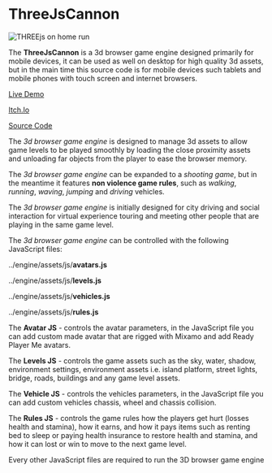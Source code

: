 # ThreeJsCannon

![THREEjs on home run](https://user-images.githubusercontent.com/106228791/235469331-5abd37c6-c7bc-4830-9f17-6cc351f5c96c.jpg)

The **ThreeJsCannon** is a 3d browser game engine designed primarily for mobile devices, it can be used as well on desktop for high quality 3d assets, but in the main time this source code is for mobile devices such tablets and mobile phones with touch screen and internet browsers.

[Live Demo](https://virtucities.com/)

[Itch.Io](https://veinsyct.itch.io/threejscannon-virtual-city)

[Source Code](https://sukinatin.web.app/merchandise.html?20230319190741&3D%20Browser%20Game%20Engine%20-%20Source%20Code&Source)

The _3d browser game engine_ is designed to manage 3d assets to allow game levels to be played smoothly by loading the close proximity assets and unloading far objects from the player to ease the browser memory.

The _3d browser game engine_ can be expanded to a _shooting game_, but in the meantime it features **non violence game rules**, such as _walking_, _running_, _waving_, _jumping_ and _driving_ vehicles.

The _3d browser game engine_ is initially designed for city driving and social interaction for virtual experience touring and meeting other people that are playing in the same game level.

The _3d browser game engine_ can be controlled with the following JavaScript files:

 ../engine/assets/js/**avatars.js**
 
 ../engine/assets/js/**levels.js**
 
 ../engine/assets/js/**vehicles.js**
 
 ../engine/assets/js/**rules.js**
 
 The **Avatar JS** - controls the avatar parameters, in the JavaScript file you can add custom made avatar that are rigged with Mixamo and add Ready Player Me avatars.
 
 The **Levels JS** - controls the game assets such as the sky, water, shadow, environment settings, environment assets i.e. island platform, street lights, bridge, roads, buildings and any game level assets.
 
 The **Vehicle JS** - controls the vehicles parameters, in the JavaScript file you can add custom vehicles chassis, wheel and chassis collision.
 
 The **Rules JS** - controls the game rules how the players get hurt (losses health and stamina), how it earns, and how it pays items such as renting bed to sleep or paying health insurance to restore health and stamina, and how it can lost or win to move to the next game level.
 
 Every other JavaScript files are required to run the 3D browser game engine
